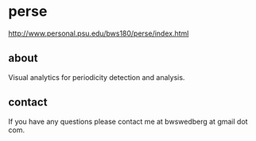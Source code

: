 # perse
http://www.personal.psu.edu/bws180/perse/index.html

## about
Visual analytics for periodicity detection and analysis.

## contact
If you have any questions please contact me at bwswedberg at gmail dot com.
